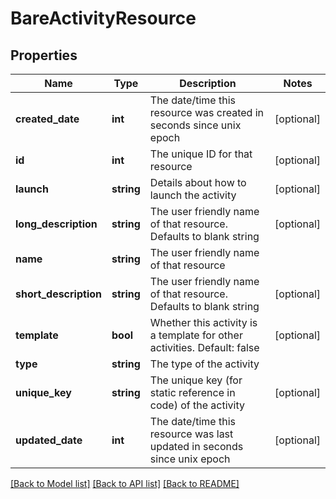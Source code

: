 # BareActivityResource

## Properties
Name | Type | Description | Notes
------------ | ------------- | ------------- | -------------
**created_date** | **int** | The date/time this resource was created in seconds since unix epoch | [optional] 
**id** | **int** | The unique ID for that resource | [optional] 
**launch** | **string** | Details about how to launch the activity | [optional] 
**long_description** | **string** | The user friendly name of that resource. Defaults to blank string | [optional] 
**name** | **string** | The user friendly name of that resource | 
**short_description** | **string** | The user friendly name of that resource. Defaults to blank string | [optional] 
**template** | **bool** | Whether this activity is a template for other activities. Default: false | [optional] 
**type** | **string** | The type of the activity | 
**unique_key** | **string** | The unique key (for static reference in code) of the activity | [optional] 
**updated_date** | **int** | The date/time this resource was last updated in seconds since unix epoch | [optional] 

[[Back to Model list]](../README.md#documentation-for-models) [[Back to API list]](../README.md#documentation-for-api-endpoints) [[Back to README]](../README.md)



